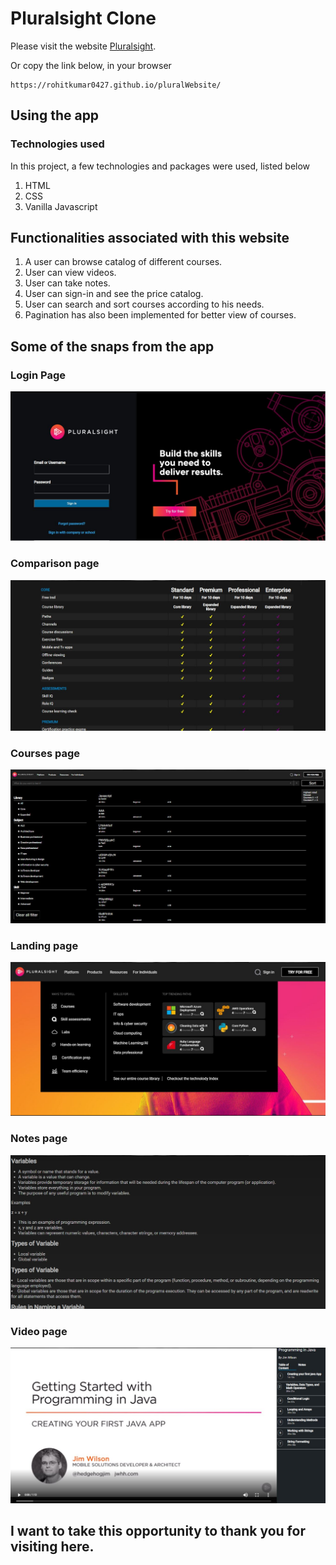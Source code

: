 # Pluralsight Clone

Please visit the website [Pluralsight](https://rohitkumar0427.github.io/pluralWebsite/).

Or copy the link below, in your browser

```
https://rohitkumar0427.github.io/pluralWebsite/
```

## Using the app

### Technologies used

In this project, a few technologies and packages were used, listed below

1. HTML
2. CSS
3. Vanilla Javascript

## Functionalities associated with this website

1. A user can browse catalog of different courses.
2. User can view videos.
3. User can take notes.
4. User can sign-in and see the price catalog.
5. User can search and sort courses according to his needs.
6. Pagination has also been implemented for better view of courses.

## Some of the snaps from the app

### Login Page

![Login page](https://github.com/rohitkumar0427/pluralWebsite/blob/master/projectImages/login.JPG)

### Comparison page

![Comparison page](https://github.com/rohitkumar0427/pluralWebsite/blob/master/projectImages/comparison.JPG)

### Courses page

![Courses page](https://github.com/rohitkumar0427/pluralWebsite/blob/master/projectImages/courses.JPG)

### Landing page

![Landing page](https://github.com/rohitkumar0427/pluralWebsite/blob/master/projectImages/landingPage.JPG)

### Notes page

![Notes page](https://github.com/rohitkumar0427/pluralWebsite/blob/master/projectImages/notes.JPG)

### Video page

![Video page](https://github.com/rohitkumar0427/pluralWebsite/blob/master/projectImages/video.JPG)

## I want to take this opportunity to thank you for visiting here.
